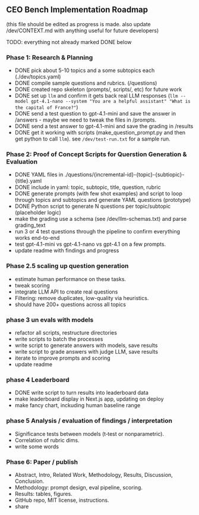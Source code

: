## CEO Bench Implementation Roadmap

(this file should be edited as progress is made. also update /dev/CONTEXT.md with anything useful for future developers)

TODO: everything not already marked DONE below

### Phase 1: Research & Planning

* DONE pick about 5-10 topics and a some subtopics each (./dev/topics.yaml)
* DONE compile sample questions and rubrics. (/questions)
* DONE created repo skeleton (prompts/, scripts/, etc) for future work
* DONE set up `llm` and confirm it gets back real LLM responses (`llm --model gpt-4.1-nano --system "You are a helpful assistant" "What is the capital of France?"`)
* DONE send a test question to gpt-4.1-mini and save the answer in /answers - maybe we need to tweak the files in /prompts.
* DONE send a test answer to gpt-4.1-mini and save the grading in /results
* DONE get it working with scripts (make_question_prompt.py and then get python to call `llm`). see `/dev/test-run.txt` for a sample run.

### Phase 2: Proof of Concept Scripts for Querstion Generation & Evaluation

* DONE YAML files in ./questions/{incremental-id}-{topic}-{subtiopic}-{title}.yaml
* DONE include in yaml: topic, subtopic, title, question, rubric
* DONE generate prompts (with few shot examples) and script to loop through topics and subtopics and generate YAML questions (prototype)
* DONE Python script to generate N questions per topic/subtopic (placeholder logic)
* make the grading use a schema (see /dev/llm-schemas.txt) and parse grading_text
* run 3 or 4 test questions through the pipeline to confirm everything works end-to-end
* test gpt-4.1-mini vs gpt-4.1-nano vs gpt-4.1 on a few prompts.
* update readme with findings and progress

### Phase 2.5 scaling up question generation

* estimate human performance on these tasks.
* tweak scoring
* integrate LLM API to create real questions
* Filtering: remove duplicates, low-quality via heuristics.
* should have 200+ questions across all topics

### phase 3 un evals with models

* refactor all scripts, restructure directories
* write scripts to batch the processes
* write script to generate answers with models, save results
* write script to grade answers with judge LLM, save results
* iterate to improve prompts and scoring
* update readme

### phase 4 Leaderboard

* DONE write script to turn results into leaderboard data
* make leaderboard display in Next.js app, updating on deploy
* make fancy chart, inckuding human baseline range

### phase 5 Analysis / evaluation of findings / interpretation

* Significance tests between models (t‑test or nonparametric).
* Correlation of rubric dims.
* write some words


### Phase 6: Paper / publish

* Abstract, Intro, Related Work, Methodology, Results, Discussion, Conclusion.
* Methodology: prompt design, eval pipeline, scoring.
* Results: tables, figures.
* GitHub repo, MIT license, instructions.
* share
